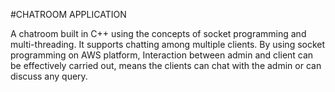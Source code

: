 #CHATROOM APPLICATION

A chatroom built in C++ using the concepts of socket programming and multi-threading. It supports chatting among multiple clients.
By using socket programming on AWS platform, Interaction between admin and client can be effectively carried out, means the clients can chat with the admin or can discuss any query.
